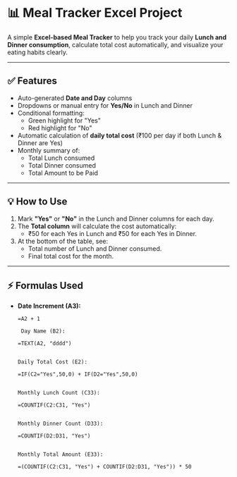 # 📊 Meal Tracker Excel Project

A simple **Excel-based Meal Tracker** to help you track your daily **Lunch and Dinner consumption**, calculate total cost automatically, and visualize your eating habits clearly.

---

## ✅ Features

- Auto-generated **Date and Day** columns  
- Dropdowns or manual entry for **Yes/No** in Lunch and Dinner  
- Conditional formatting:  
    - Green highlight for "Yes"  
    - Red highlight for "No"  
- Automatic calculation of **daily total cost** (₹100 per day if both Lunch & Dinner are Yes)  
- Monthly summary of:  
    - Total Lunch consumed  
    - Total Dinner consumed  
    - Total Amount to be Paid  

---

## 💡 How to Use

1. Mark **"Yes"** or **"No"** in the Lunch and Dinner columns for each day.  
2. The **Total column** will calculate the cost automatically:  
   - ₹50 for each Yes in Lunch and ₹50 for each Yes in Dinner.  
3. At the bottom of the table, see:  
   - Total number of Lunch and Dinner consumed.  
   - Final total cost for the month.

---

## ⚡ Formulas Used

- **Date Increment (A3):**  
  ```excel
  =A2 + 1

   Day Name (B2):

  =TEXT(A2, "dddd")


  Daily Total Cost (E2):

  =IF(C2="Yes",50,0) + IF(D2="Yes",50,0)


  Monthly Lunch Count (C33):

  =COUNTIF(C2:C31, "Yes")


  Monthly Dinner Count (D33):

  =COUNTIF(D2:D31, "Yes")


  Monthly Total Amount (E33):

  =(COUNTIF(C2:C31, "Yes") + COUNTIF(D2:D31, "Yes")) * 50




